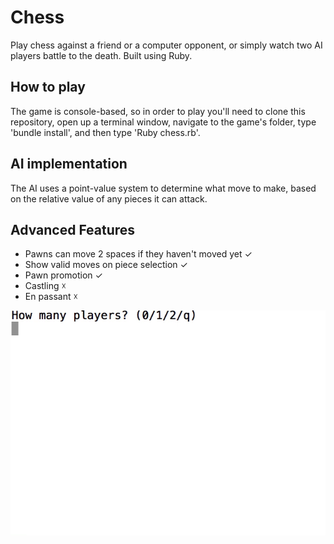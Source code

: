# Chess

Play chess against a friend or a computer opponent, or simply watch two AI players battle to the death. Built using Ruby.

## How to play

The game is console-based, so in order to play you'll need to clone this repository, open up a terminal window, navigate to the game's folder, type 'bundle install', and then type 'Ruby chess.rb'.

## AI implementation

The AI uses a point-value system to determine what move to make, based on the relative value of any pieces it can attack.

## Advanced Features

* Pawns can move 2 spaces if they haven't moved yet ✓
* Show valid moves on piece selection ✓
* Pawn promotion ✓
* Castling ☓
* En passant ☓

![Chess Gameplay](/screenshots/chess.gif)
